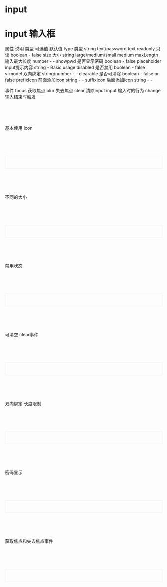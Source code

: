 <h1>input<h1>

# input 输入框
属性          说明            类型              可选值                默认值
type          类型            string           text/password         text
readonly      只读            boolean          -                     false
size          大小            string           large/medium/small    medium
maxLength     输入最大长度     number            -                       -
showpwd       是否显示密码     boolean           -                    false
placeholder   input提示内容    string            -                    Basic usage
disabled      是否禁用         boolean           -                    false          
v-model       双向绑定         string/number      -                    -
clearable     是否可清除        boolean           - false or            false
prefixIcon    前面添加icon      string            -                     -
suffixIcon    后面添加icon      string            -                     -

事件
focus         获取焦点
blur          失去焦点
clear         清除input
input         输入时的行为
change        输入结束时触发

<script setup>
import demo1 from './demo1.vue';
import demo2 from './demo2.vue';
import demo3 from './demo3.vue';
import demo4 from './demo4.vue';
import demo5 from './demo5.vue';
import demo6 from './demo6.vue';
import demo7 from './demo7.vue';
</script>

<div class="doc1">基本使用 icon</div>
<div class="doc2">
  <demo1></demo1>
</div>

<div class="doc1">不同的大小</div>
<div class="doc2">
  <demo2></demo2>
</div>

<div class="doc1">禁用状态 </div>
<div class="doc2">
  <demo3></demo3>
</div>


<div class="doc1">可清空 clear事件</div>
<div class="doc2">
  <demo4></demo4>
</div>

<div class="doc1">双向绑定 长度限制</div>
<div class="doc2">
  <demo5></demo5>
</div>

<div class="doc1">密码显示</div>
<div class="doc2">
  <demo6></demo6>
</div>

<div class="doc1">获取焦点和失去焦点事件</div>
<div class="doc2">
  <demo7></demo7>
</div>

<style>
.doc2{
    display:"block";
    border:1px solid #f0f0f0;
    /* height:20vh; */
    padding:2vw;
    margin-top:2vh;
}
.doc1{
    margin-top:2vh;
}
</style>

